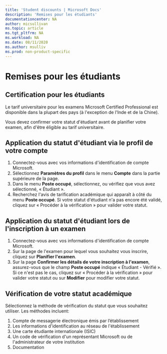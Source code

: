 ```yaml
---
title: 'Student discounts | Microsoft Docs'
description: 'Remises pour les étudiants'
documentationcenter: NA 
author: micsullivan
ms.topic: article
ms.tgt_pltfrm: NA
ms.workload: NA
ms.date: 08/11/2020
ms.author: msulliv
ms.prod: non-product-specific
---
```

# Remises pour les étudiants

## Certification pour les étudiants

Le tarif universitaire pour les examens Microsoft Certified Professional est disponible dans la plupart des pays (à l'exception de l'Inde et de la Chine).

Vous devez confirmer votre statut d'étudiant avant de planifier votre examen, afin d'être éligible au tarif universitaire.

## Application du statut d'étudiant via le profil de votre compte

1. Connectez-vous avec vos informations d'identification de compte Microsoft.
2. Sélectionnez **Paramètres du profil** dans le menu **Compte** dans la partie supérieure de la page.
3. Dans le menu **Poste occupé**, sélectionnez, ou vérifiez que vous avez sélectionné, « Étudiant ».
4. Recherchez l'avis de tarification académique qui apparaît à côté du menu **Poste occupé**. Si votre statut d'étudiant n'a pas encore été validé, cliquez sur « Procéder à la vérification » pour valider votre statut.

## Application du statut d'étudiant lors de l'inscription à un examen

1. Connectez-vous avec vos informations d'identification de compte Microsoft.
2. Sur la page de l'examen pour lequel vous souhaitez vous inscrire, cliquez sur **Planifier l'examen**.
3. Sur la page **Confirmer les détails de votre inscription à l'examen**, assurez-vous que le champ **Poste occupé** indique « Étudiant - Vérifié ». Si ce n'est pas le cas, cliquez sur « Procéder à la vérification » pour valider votre statut ou sur **Modifier** pour modifier votre statut.

## Vérification de votre statut académique

Sélectionnez la méthode de vérification du statut que vous souhaitez utiliser. Les méthodes incluent:

1. Compte de messagerie électronique émis par l’établissement
2. Les informations d'identification au réseau de l'établissement
3. Une carte étudiante internationale (ISIC)
4. Un code de vérification d'un représentant Microsoft ou de l'administrateur de votre institution
5. Documentation
